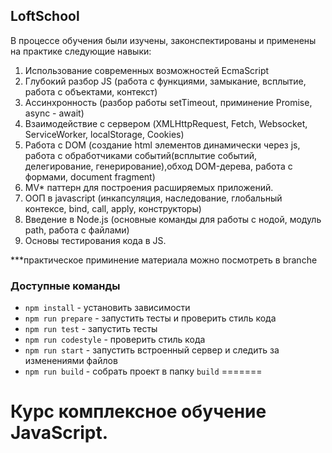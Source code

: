 ## LoftSchool

В процессе обучения были изучены, законспектированы и применены на практике следующие навыки:

1. Использование современных возможностей EcmaScript
2. Глубокий разбор JS (работа с функциями, замыкание, всплытие, работа с объектами, контекст)
3. Ассинхронность (разбор работы setTimeout, приминение Promise, async - await)
4. Взаимодействие с сервером (XMLHttpRequest, Fetch, Websocket, ServiceWorker, localStorage, Cookies)
5. Работа с DOM (создание html элементов динамически через js, работа с обработчиками событий(всплытие событий, делегирование, генерирование),обход DOM-дерева, работа с формами, document fragment)
6. MV* паттерн для построения расширяемых приложений.
7. ООП в javascript (инкапсуляция, наследование, глобальный контексе, bind, call, apply, конструкторы)
8. Введение в Node.js (основные команды для работы с нодой, модуль path, работа с файлами)
9. Основы тестирования кода в JS.

***практическое приминение материала можно посмотреть в branche

### Доступные команды

* `npm install` - установить зависимости
* `npm run prepare` - запустить тесты и проверить стиль кода
* `npm run test` - запустить тесты
* `npm run codestyle` - проверить стиль кода
* `npm run start` - запустить встроенный сервер и следить за изменениями файлов
* `npm run build` - собрать проект в папку `build`
=======
# Курс комплексное обучение JavaScript.


